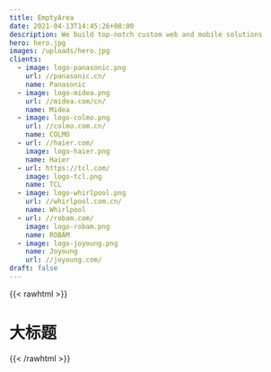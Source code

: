 ```yaml
---
title: EmptyArea
date: 2021-04-13T14:45:26+08:00
description: We build top-notch custom web and mobile solutions
hero: hero.jpg
images: /uploads/hero.jpg
clients:
  - image: logo-panasonic.png
    url: //panasonic.cn/
    name: Panasonic
  - image: logo-midea.png
    url: //midea.com/cn/
    name: Midea
  - image: logo-colmo.png
    url: //colmo.com.cn/
    name: COLMO
  - url: //haier.com/
    image: logo-haier.png
    name: Haier
  - url: https://tcl.com/
    image: logo-tcl.png
    name: TCL
  - image: logo-whirlpool.png
    url: //whirlpool.com.cn/
    name: Whirlpool
  - url: //robam.com/
    image: logo-robam.png
    name: ROBAM
  - image: logo-joyoung.png
    name: Joyoung
    url: //joyoung.com/
draft: false
---
```


{{< rawhtml >}}
  <h1 class="text-4xl text-red-500">大标题</h1>
{{< /rawhtml >}}
